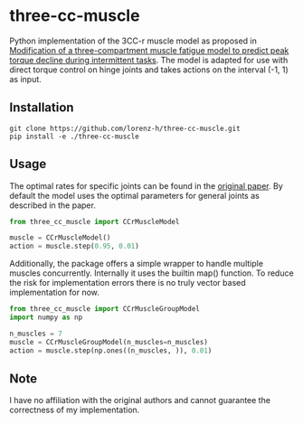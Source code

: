 # three-cc-muscle
Python implementation of the 3CC-r muscle model as proposed in 
[Modification of a three-compartment muscle fatigue model to predict peak torque decline during intermittent tasks](https://doi.org/10.1016/j.jbiomech.2012.04.018).
The model is adapted for use with direct torque control on hinge joints and takes actions on the interval (-1, 1) as input.

## Installation
```shell
git clone https://github.com/lorenz-h/three-cc-muscle.git
pip install -e ./three-cc-muscle
```

## Usage
The optimal rates for specific joints can be found in the [original paper](https://doi.org/10.1016/j.jbiomech.2012.04.018). 
By default the model uses the optimal parameters for general joints as described in the paper.
```python
from three_cc_muscle import CCrMuscleModel

muscle = CCrMuscleModel()
action = muscle.step(0.95, 0.01)
```
Additionally, the package offers a simple wrapper to handle multiple muscles concurrently. 
Internally it uses the builtin map() function. 
To reduce the risk for implementation errors there is no truly vector based implementation for now.
```python
from three_cc_muscle import CCrMuscleGroupModel
import numpy as np

n_muscles = 7
muscle = CCrMuscleGroupModel(n_muscles=n_muscles)
action = muscle.step(np.ones((n_muscles, )), 0.01)
```
## Note
I have no affiliation with the original authors and cannot guarantee the correctness of my implementation.